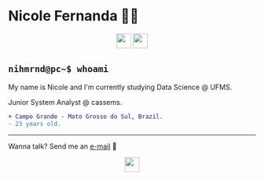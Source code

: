# Nicole Fernanda 👩‍💻

<p align="center">
  <img src="https://cdn.iconscout.com/icon/free/png-512/free-python-2-226051.png?f=avif&w=256" width="30" height="30">
  <img src="https://cdn.iconscout.com/icon/free/png-512/free-javascript-2752148-2284965.png?f=avif&w=256" width="30" height="30">
  
</p>

## `nihmrnd@pc~$ whoami`

My name is Nicole and I'm currently studying Data Science @ UFMS. 

Junior System Analyst  @ cassems. 

```diff
+ Campo Grande - Mato Grosso do Sul, Brazil.
- 23 years old.
```

---

Wanna talk? Send me an [e-mail](nicole.fernandamiranda@gmail.com) 📧


<p align="center">
  <img src="https://i.pinimg.com/originals/80/7b/5c/807b5c4b02e765bb4930b7c66662ef4b.gif" width="30" height="30">
</p>

